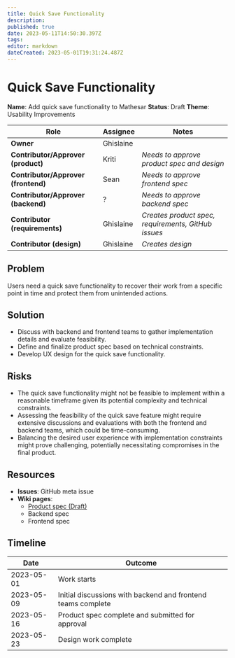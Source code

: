 ```yaml
---
title: Quick Save Functionality
description: 
published: true
date: 2023-05-11T14:50:30.397Z
tags: 
editor: markdown
dateCreated: 2023-05-01T19:31:24.487Z
---
```


# Quick Save Functionality

**Name**: Add quick save functionality to Mathesar
**Status**: Draft 
**Theme**: Usability Improvements

| Role | Assignee | Notes |
|-|-|-|
| **Owner** | Ghislaine | |
| **Contributor/Approver (product)** | Kriti | *Needs to approve product spec and design* |
| **Contributor/Approver (frontend)** | Sean | *Needs to approve frontend spec* |
| **Contributor/Approver (backend)** | ? | *Needs to approve backend spec* |
| **Contributor (requirements)** | Ghislaine | *Creates product spec, requirements, GitHub issues* |
| **Contributor (design)** | Ghislaine | *Creates design* |

## Problem
Users need a quick save functionality to recover their work from a specific point in time and protect them from unintended actions.

## Solution
- Discuss with backend and frontend teams to gather implementation details and evaluate feasibility.
- Define and finalize product spec based on technical constraints.
- Develop UX design for the quick save functionality.

## Risks
- The quick save functionality might not be feasible to implement within a reasonable timeframe given its potential complexity and technical constraints.
- Assessing the feasibility of the quick save feature might require extensive discussions and evaluations with both the frontend and backend teams, which could be time-consuming.
- Balancing the desired user experience with implementation constraints might prove challenging, potentially necessitating compromises in the final product.

## Resources

- **Issues**: GitHub meta issue
- **Wiki pages**:
  - [Product spec (Draft)](https://wiki.mathesar.org/e/en/product/specs/undo-quick-save-functionality)
  - Backend spec
  - Frontend spec

## Timeline

| Date | Outcome |
| - | - |
| 2023-05-01 | Work starts | 
| 2023-05-09 | Initial discussions with backend and frontend teams complete | 
| 2023-05-16 | Product spec complete and submitted for approval | 
| 2023-05-23 | Design work complete |